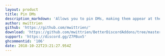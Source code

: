 ```yaml
---
layout: product
title: Pin DMs
description_markdown: 'Allows you to pin DMs, making them appear at the top of your DM-list.'
author: mwittrien
github: 'https://github.com/mwittrien/'
download: 'https://github.com/mwittrien/BetterDiscordAddons/tree/master/Plugins/PinDMs'
support: 'https://discord.gg/Z7PBux5'
ghcommentid: '106'
date: 2018-10-22T23:21:27.954Z
---
```


